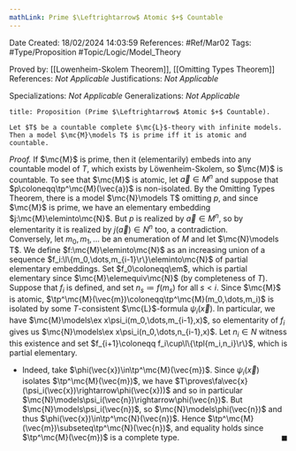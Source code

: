 ```yaml
---
mathLink: Prime $\Leftrightarrow$ Atomic $+$ Countable
---
```


<div class="topSpace"></div>

Date Created: 18/02/2024 14:03:59
References: #Ref/Mar02
Tags: #Type/Proposition #Topic/Logic/Model_Theory

Proved by: [[Lowenheim-Skolem Theorem]], [[Omitting Types Theorem]]
References: <i>Not Applicable</i>
Justifications: <i>Not Applicable</i>

Specializations: <i>Not Applicable</i>
Generalizations: <i>Not Applicable</i>

``` ad-Proposition
title: Proposition (Prime $\Leftrightarrow$ Atomic $+$ Countable).

Let $T$ be a countable complete $\mc{L}$-theory with infinite models. Then a model $\mc{M}\models T$ is prime iff it is atomic and countable.

```

<i>Proof.</i> If $\mc{M}$ is prime, then it (elementarily) embeds into any countable model of $T$, which exists by Löwenheim-Skolem, so $\mc{M}$ is countable. To see that $\mc{M}$ is atomic, let $\vec{a}\in M^n$ and suppose that $p\coloneqq\tp^\mc{M}(\vec{a})$ is non-isolated. By the Omitting Types Theorem, there is a model $\mc{N}\models T$ omitting $p$, and since $\mc{M}$ is prime, we have an elementary embedding $j:\mc{M}\eleminto\mc{N}$. But $p$ is realized by $\vec{a}\in M^n$, so by elementarity it is realized by $j(\vec{a})\in N^n$ too, a contradiction.
&emsp;&emsp;Conversely, let $m_0,m_1,\dots$ be an enumeration of $M$ and let $\mc{N}\models T$. We define $f:\mc{M}\eleminto\mc{N}$ as an increasing union of a sequence $f_i:\l\{m_0,\dots,m_{i-1}\r\}\eleminto\mc{N}$ of partial elementary embeddings. Set $f_0\coloneqq\em$, which is partial elementary since $\mc{M}\elemequiv\mc{N}$ (by completeness of $T$). Suppose that $f_i$ is defined, and set $n_s\coloneqq f(m_s)$ for all $s<i$. Since $\mc{M}$ is atomic, $\tp^\mc{M}(\vec{m})\coloneqq\tp^\mc{M}(m_0,\dots,m_i)$ is isolated by some $T$-consistent $\mc{L}$-formula $\psi_i(\vec{x})$. In particular, we have $\mc{M}\models\ex x\psi_i(m_0,\dots,m_{i-1},x)$, so elementarity of $f_i$ gives us $\mc{N}\models\ex x\psi_i(n_0,\dots,n_{i-1},x)$. Let $n_i\in N$ witness this existence and set $f_{i+1}\coloneqq f_i\cup\l\{\tpl{m_i,n_i}\r\}$, which is partial elementary.
* Indeed, take $\phi(\vec{x})\in\tp^\mc{M}(\vec{m})$. Since $\psi_i(\vec{x})$ isolates $\tp^\mc{M}(\vec{m})$, we have $T\proves\fa\vec{x}(\psi_i(\vec{x})\rightarrow\phi(\vec{x}))$ and so in particular $\mc{N}\models\psi_i(\vec{n})\rightarrow\phi(\vec{n})$. But $\mc{N}\models\psi_i(\vec{n})$, so $\mc{N}\models\phi(\vec{n})$ and thus $\phi(\vec{x})\in\tp^\mc{N}(\vec{n})$. Hence $\tp^\mc{M}(\vec{m})\subseteq\tp^\mc{N}(\vec{n})$, and equality holds since $\tp^\mc{M}(\vec{m})$ is a complete type.<span style="float:right;">$\blacksquare$</span>
